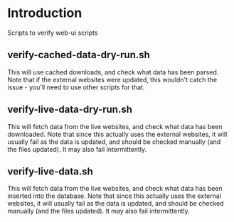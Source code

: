# Introduction

Scripts to verify web-ui scripts

## verify-cached-data-dry-run.sh

This will use cached downloads, and check what data has been parsed.
Note that if the external websites were updated, this wouldn't catch the issue - you'll need to use other scripts for that.

## verify-live-data-dry-run.sh

This will fetch data from the live websites, and check what data has been downloaded.
Note that since this actually uses the external websites, it will usually fail as the data is updated, and should be checked manually (and the files updated).
It may also fail intermittently.

## verify-live-data.sh

This will fetch data from the live websites, and check what data has been inserted into the database.
Note that since this actually uses the external websites, it will usually fail as the data is updated, and should be checked manually (and the files updated).
It may also fail intermittently.
